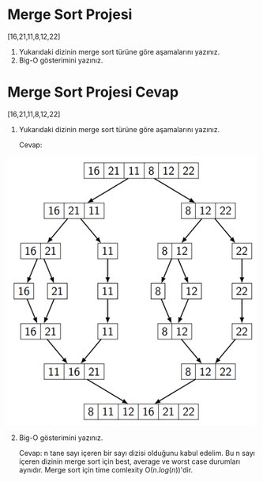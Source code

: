 # Merge Sort Projesi
[16,21,11,8,12,22] 

1. Yukarıdaki dizinin merge sort türüne göre aşamalarını yazınız.
2. Big-O gösterimini yazınız.

# Merge Sort Projesi Cevap

[16,21,11,8,12,22] 

1. Yukarıdaki dizinin merge sort türüne göre aşamalarını yazınız.

    Cevap: 

![](mergesort.png)

2. Big-O gösterimini yazınız.

    Cevap: n tane sayı içeren bir sayı dizisi olduğunu kabul edelim. Bu n sayı içeren dizinin merge sort için best, average ve worst case durumları aynıdır. Merge sort için time comlexity O($n.log(n)$)'dir.
